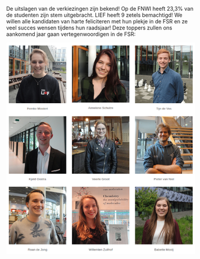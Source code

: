 De uitslagen van de verkiezingen zijn bekend! Op de FNWI heeft 23,3% van de studenten zijn stem uitgebracht. LIEF heeft 9 zetels bemachtigd! We willen alle kandidaten van harte feliciteren met hun plekje in de FSR en ze veel succes wensen tijdens hun raadsjaar! Deze toppers zullen ons aankomend jaar gaan vertegenwoordigen in de FSR:

![](/assets/imgs/2017-verkiezingsuitslag.png)
